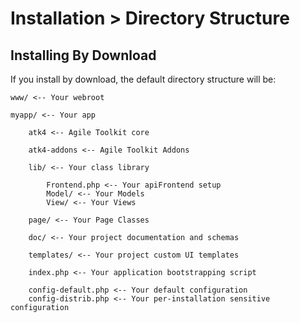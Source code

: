 # Installation > Directory Structure

## Installing By Download

If you install by download, the default directory structure will be:

    www/ <-- Your webroot

    myapp/ <-- Your app

        atk4 <-- Agile Toolkit core

        atk4-addons <-- Agile Toolkit Addons

        lib/ <-- Your class library

            Frontend.php <-- Your apiFrontend setup
            Model/ <-- Your Models
            View/ <-- Your Views

        page/ <-- Your Page Classes

        doc/ <-- Your project documentation and schemas

        templates/ <-- Your project custom UI templates

        index.php <-- Your application bootstrapping script

        config-default.php <-- Your default configuration
        config-distrib.php <-- Your per-installation sensitive configuration

